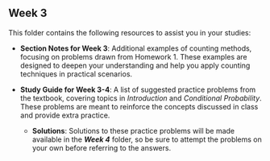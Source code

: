 ## Week 3

This folder contains the following resources to assist you in your studies:

- **Section Notes for Week 3**: Additional examples of counting methods, focusing on problems drawn from Homework 1. These examples are designed to deepen your understanding and help you apply counting techniques in practical scenarios.

- **Study Guide for Week 3-4**: A list of suggested practice problems from the textbook, covering topics in *Introduction* and *Conditional Probability*. These problems are meant to reinforce the concepts discussed in class and provide extra practice.
  - **Solutions**: Solutions to these practice problems will be made available in the ***Week 4*** folder, so be sure to attempt the problems on your own before referring to the answers.
